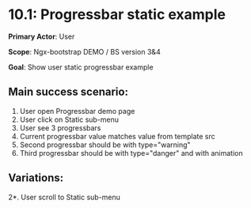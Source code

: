 10.1: Progressbar static example
================================
**Primary Actor**: User

**Scope**: Ngx-bootstrap DEMO / BS version 3&4

**Goal**: Show user static progressbar example

Main success scenario:
----------------------
1. User open Progressbar demo page
2. User click on Static sub-menu
3. User see 3 progressbars
4. Current progressbar value matches value from template src
5. Second progressbar should be with type="warning"
5. Third progressbar should be with type="danger" and with animation

Variations:
-----------
2*. User scroll to Static sub-menu
